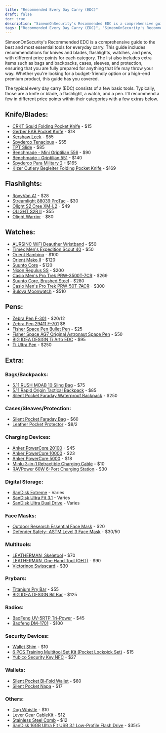 ```yaml
---
title: "Recommended Every Day Carry (EDC)"
draft: false
toc: true
description: "SimeonOnSecurity's Recommended EDC is a comprehensive guide to the best and most essential tools for everyday carry. This guide includes recommendations for knives and blades, flashlights, watches, and pens, with different price points for each category. The list also includes extra items such as bags and backpacks, cases, sleeves, and protection, ensuring that you are fully prepared for anything that life may throw your way. Whether you're looking for a budget-friendly option or a high-end premium product, this guide has you covered."
tags: ["Recommended Every Day Carry (EDC)", "SimeonOnSecurity's Recommended EDC", "Everyday carry", "Knives and blades", "Flashlights", "Watches", "Pens", "Bags and backpacks", "Cases", "Sleeves", "Protection", "Budget-friendly", "High-end premium product", "edc is"]
---
```


SimeonOnSecurity's Recommended EDC is a comprehensive guide to the best and most essential tools for everyday carry. This guide includes recommendations for knives and blades, flashlights, watches, and pens, with different price points for each category. The list also includes extra items such as bags and backpacks, cases, sleeves, and protection, ensuring that you are fully prepared for anything that life may throw your way. Whether you're looking for a budget-friendly option or a high-end premium product, this guide has you covered.

The typical every day carry (EDC) consists of a few basic tools. Typically, those are a knife or blade, a flashlight, a watch, and a pen.
I'll recommend a few in different price points within their categories with a few extras below.

## Knife/Blades:
- [CRKT Squid Folding Pocket Knife](https://amzn.to/2J58ruG) - $15 
- [Gerber EAB Pocket Knife](https://amzn.to/37aQwdN) - $18
- [Kershaw Leek](https://amzn.to/3fBCsxX) - $55
- [Spyderco Tenacious](https://amzn.to/37eIxN1) - $55
- [TPT Slide](https://amzn.to/3l9h9EY) - $85
- [Benchmade - Mini Griptilian 556](https://amzn.to/3sfKaUi) - $90
- [Benchmade - Griptilian 551](https://amzn.to/3skv7sA) - $140
- [Spyderco Para Military 2](https://amzn.to/3q1CbsN) - $165
- [Kizer Cutlery Begleiter Folding Pocket Knife](https://amzn.to/369xAx1) - $169
## Flashlights:
- [RovyVon A1](https://amzn.to/37foii2) - $28
- [Streamlight 88039 ProTac](https://amzn.to/3larxMH) - $30
- [Olight S2 Cree XM-L2](https://amzn.to/3nT0XJM) - $49
- [OLIGHT S2R II](https://amzn.to/3me6muz) - $55
- [Olight Warrior](https://amzn.to/3q4w2MA) - $80
## Watches:
- [AURSINC WiFi Deauther Wristband](https://amzn.to/3mamayD) - $50
- [Timex Men's Expedition Scout 40](https://amzn.to/3fFEwVr) - $50
- [Orient Bambino](https://amzn.to/3la0Wj4) - $100
- [Orient Mako II](https://amzn.to/3leLJNw) - $120
- [Suunto Core](https://amzn.to/2JkU31a) - $120
- [Nixon Regulus SS](https://amzn.to/39j8ZHV) - $200
- [Casio Men's Pro Trek PRW-3500T-7CR](https://amzn.to/3m5JMEm) - $269
- [Suunto Core, Brushed Steel](https://amzn.to/39iaqq1) - $280
- [Casio Men's Pro Trek PRW-50T-7ACR](https://amzn.to/3l7k1Ch) - $300
- [Bulova Moonwatch](https://amzn.to/3663CKa) - $510
## Pens:
- [Zebra Pen F-301](https://amzn.to/2V3L475) - $20/12
- [Zebra Pen 29411 F-701](https://amzn.to/37g04UU) $8
- [Fisher Space Pen Bullet Pen](https://amzn.to/3mbtYjw) - $25
- [Fisher Space AG7 Original Astronaut Space Pen](https://amzn.to/33kXewQ) - $50
- [BIG IDEA DESIGN Ti Arto EDC](https://amzn.to/3o4sk3P) - $95
- [Ti Ultra Pen](https://amzn.to/3lhmTwI) - $250

## Extra:
### Bags/Backpacks:
- [5.11 RUSH MOAB 10 Sling Bag](https://amzn.to/37dNzJw) - $75
- [5.11 Rapid Origin Tactical Backpack](https://amzn.to/2Xftle4) - $85
- [Silent Pocket Faraday Waterproof Backpack](https://amzn.to/3rZyXa7) - $250
### Cases/Sleaves/Protection:
- [Silent Pocket Faraday Bag](https://amzn.to/39irFaJ) - $60
- [Leather Pocket Protector](https://amzn.to/3o5V6Bb) - $8/2
### Charging Devices:
- [Anker PowerCore 20100](https://amzn.to/35em2Yi) - $45
- [Anker PowerCore 10000](https://amzn.to/38eJR4a) - $23
- [Anker PowerCore 5000](https://amzn.to/3olpoA7) - $18
- [Minlu 3-in-1 Retractible Charging Cable](https://amzn.to/3rWNPGo) - $10
- [RAVPower 60W 6-Port Charging Station](https://amzn.to/2Xed20V) - $30
### Digital Storage:
- [SanDisk Extreme](https://amzn.to/38hXkbq) - Varies
- [SanDisk Ultra Fit 3.1](https://amzn.to/3nimxXE) - Varies
- [SanDisk Ultra Dual Drive](https://amzn.to/3ni9rtn) - Varies
### Face Masks:
- [Outdoor Research Essential Face Mask](https://amzn.to/2JU21yU) - $20
- [Defender Safety- ASTM Level 3 Face Mask](https://amzn.to/2LMe3dX) - $30/50
### Multitools:
- [LEATHERMAN, Skeletool](https://amzn.to/2V6RYZm) - $70
- [LEATHERMAN, One Hand Tool (OHT)](https://amzn.to/3b7sCDM) - $90
- [Victorinox Swisscard](https://amzn.to/3mdmb4F) - $30
### Prybars:
- [Titanium Pry Bar](https://amzn.to/2Jc1zLY) - $55
- [BIG IDEA DESIGN Bit Bar](https://amzn.to/37badSL) - $125
### Radios:
- [BaoFeng UV-5RTP Tri-Power](https://amzn.to/379KOJb) - $45
- [Baofeng DM-1701](https://amzn.to/3la1ci2) - $100
### Security Devices:
- [Wallet Shim](https://amzn.to/2JMRXre) - $10
- [6 PCS Training Multitool Set Kit (Pocket Lockpick Set)](https://amzn.to/3o2rgxb) - $15
- [Yubico Security Key NFC](https://amzn.to/36bUF26) - $27
### Wallets:
- [Silent Pocket Bi-Fold Wallet](https://amzn.to/3ldXFz0) - $60
- [Silent Pocket Napa](https://amzn.to/3hKMdea) - $17
### Others:
- [Dog Whistle](https://amzn.to/39jFrtC) - $10
- [Lever Gear CableKit](https://amzn.to/2HEIiSw) - $12
- [Stainless Steel Comb](https://amzn.to/3fG5rQY) - $12
- [SanDisk 16GB Ultra Fit USB 3.1 Low-Profile Flash Drive](https://amzn.to/3fCcb2k) - $35/5
